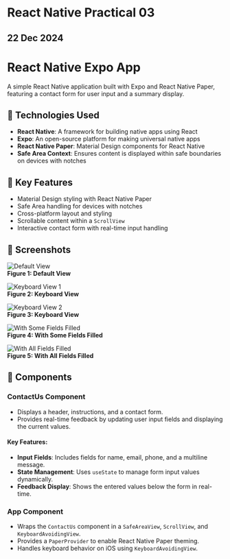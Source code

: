 # React Native Practical 03
## 22 Dec 2024

# React Native Expo App

A simple React Native application built with Expo and React Native Paper, featuring a contact form for user input and a summary display.

## 🚀 Technologies Used

- **React Native**: A framework for building native apps using React
- **Expo**: An open-source platform for making universal native apps
- **React Native Paper**: Material Design components for React Native
- **Safe Area Context**: Ensures content is displayed within safe boundaries on devices with notches

## 🔧 Key Features

- Material Design styling with React Native Paper
- Safe Area handling for devices with notches
- Cross-platform layout and styling
- Scrollable content within a `ScrollView`
- Interactive contact form with real-time input handling

## 📸 Screenshots
![Default View](./screenshots/DefaultView.jpeg)<br/>
**Figure 1: Default View**

![Keyboard View 1](./screenshots/KeyboardView1.jpeg)<br/>
**Figure 2: Keyboard View**

![Keyboard View 2](./screenshots/KeyboardView2.jpeg)<br/>
**Figure 3: Keyboard View**

![With Some Fields Filled](./screenshots/WithPartialDataView.jpeg)<br/>
**Figure 4: With Some Fields Filled**

![With All Fields Filled](./screenshots/WithFullDataView.jpeg)<br/>
**Figure 5: With All Fields Filled**

## 🐝 Components

### ContactUs Component

- Displays a header, instructions, and a contact form.
- Provides real-time feedback by updating user input fields and displaying the current values.

#### Key Features:
- **Input Fields**: Includes fields for name, email, phone, and a multiline message.
- **State Management**: Uses `useState` to manage form input values dynamically.
- **Feedback Display**: Shows the entered values below the form in real-time.

### App Component

- Wraps the `ContactUs` component in a `SafeAreaView`, `ScrollView`, and `KeyboardAvoidingView`.
- Provides a `PaperProvider` to enable React Native Paper theming.
- Handles keyboard behavior on iOS using `KeyboardAvoidingView`.